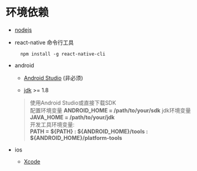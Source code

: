 # 环境依赖

* [nodejs](https://nodejs.org/)

* react-native 命令行工具

        npm install -g react-native-cli

* android

    * [Android Studio](https://developer.android.com/studio/index.html)  (非必须)

    * [jdk](http://www.oracle.com/technetwork/java/javase/downloads/index.html) >= 1.8

    > 使用Android Studio或直接下载SDK  
    > 配置环境变量 **ANDROID_HOME = /path/to/your/sdk**
    > jdk环境变量 **JAVA_HOME = /path/to/your/jdk**  
    > 开发工具环境变量:  
    > **PATH = ${PATH} : ${ANDROID_HOME}/tools : ${ANDROID_HOME}/platform-tools**

* ios
    * [Xcode](https://developer.apple.com/xcode/)
